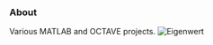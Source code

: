### About
Various MATLAB and OCTAVE projects.
![Eigenwert](https://user-images.githubusercontent.com/77980708/146673265-416c8917-f4aa-445c-a3df-603e5ceb1770.gif)
